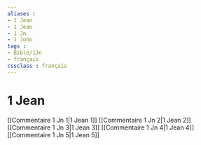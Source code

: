 ```yaml
---
aliases : 
- 1 Jean
- 1 Jean
- 1 Jn
- 1 John
tags : 
- Bible/1Jn
- français
cssclass : français
---
```


# 1 Jean

[[Commentaire 1 Jn 1|1 Jean 1]]
[[Commentaire 1 Jn 2|1 Jean 2]]
[[Commentaire 1 Jn 3|1 Jean 3]]
[[Commentaire 1 Jn 4|1 Jean 4]]
[[Commentaire 1 Jn 5|1 Jean 5]]
